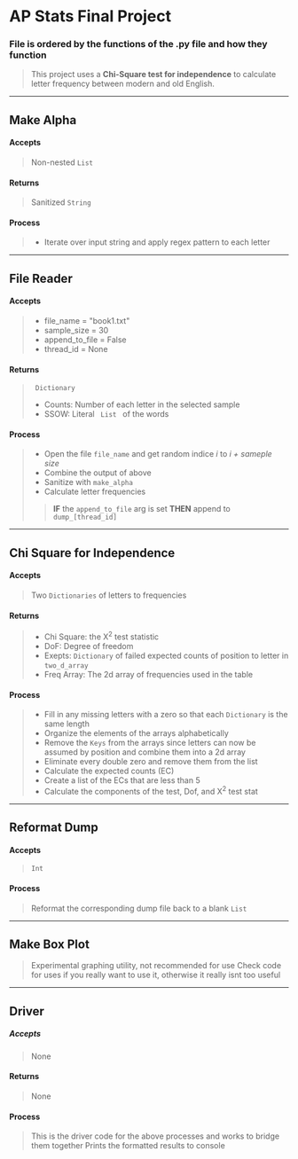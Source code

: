 # AP Stats Final Project
### File is ordered by the functions of the .py file and how they function
> This project uses a __Chi-Square test for independence__ to calculate letter frequency between modern and old English.

---

## Make Alpha
#### Accepts
>Non-nested <code>List</code>
#### Returns
>Sanitized <code>String</code>
#### Process
> - Iterate over input string and apply regex pattern to each letter

---

## File Reader
#### Accepts
> - file_name = "book1.txt"
> - sample_size = 30
> - append_to_file = False
> - thread_id = None
#### Returns 
> <code> Dictionary </code>
> - Counts: Number of each letter in the selected sample
> - SSOW: Literal <code> List </code> of the words
#### Process
> - Open the file <code>file_name</code> and get random indice _i_ to _i + sameple size_
> - Combine the output of above
> - Sanitize with <code>make_alpha</code> 
> - Calculate letter frequencies
> > __IF__ the <code>append_to_file</code> arg is set
> > __THEN__ append to <code>dump_[thread_id]</code>

---

## Chi Square for Independence
#### Accepts
> Two <code>Dictionaries</code> of letters to frequencies
#### Returns
> - Chi Square: the X<sup>2</sup> test statistic
> - DoF: Degree of freedom
> - Exepts: <code>Dictionary</code> of failed expected counts of position to letter in <code>two_d_array</code>
> - Freq Array: The 2d array of frequencies used in the table
#### Process
> - Fill in any missing letters with a zero so that each <code>Dictionary</code> is the same length
> - Organize the elements of the arrays alphabetically
> - Remove the <code>Keys</code> from the arrays since letters can now be assumed by position and combine them into a 2d array
> - Eliminate every double zero and remove them from the list
> - Calculate the expected counts (EC)
> - Create a list of the ECs that are less than 5
> - Calculate the components of the test, Dof, and X<sup>2</sup> test stat

---

## Reformat Dump
#### Accepts
> <code>Int</code>
#### Process
> Reformat the corresponding dump file back to a blank <code>List</code>

---

## Make Box Plot
> Experimental graphing utility, not recommended for use
> Check code for uses if you really want to use it, otherwise
> it really isnt too useful

---

## Driver
##### Accepts
> None
#### Returns
> None
#### Process
> This is the driver code for the above processes and works to bridge them together
> Prints the formatted results to console 
